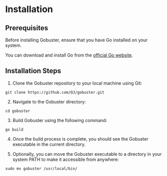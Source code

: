 # Installation
## Prerequisites

Before installing Gobuster, ensure that you have Go installed on your system.

 You can download and install Go from the [official Go website](https://golang.org).

## Installation Steps
1. Clone the Gobuster repository to your local machine using Git:

`git clone https://github.com/OJ/gobuster.git`

2. Navigate to the Gobuster directory:

`cd gobuster`

3.  Build Gobuster using the following command:

`go build`

4. Once the build process is complete, you should see the Gobuster executable in the current directory.

5. Optionally, you can move the Gobuster executable to a directory in your system PATH to make it accessible from anywhere:

`sudo mv gobuster /usr/local/bin/`
